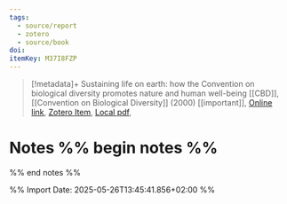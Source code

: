 ```yaml
---
tags:
  - source/report
  - zotero
  - source/book
doi: 
itemKey: M37I8FZP
---
```

>[!metadata]+
> Sustaining life on earth: how the Convention on biological diversity promotes nature and human well-being
> [[CBD]], 
> [[Convention on Biological Diversity]] (2000)
> [[important]], 
> [Online link](), [Zotero Item](zotero://select/library/items/M37I8FZP), [Local pdf](file://C:/Users/aburg/Documents/references/zotero/storage/EBVVWQV9/SecretariatoftheConventiononBiologicalDiversity2000_Sustaininglife.pdf), 

# Notes %% begin notes %%

%% end notes %%




%% Import Date: 2025-05-26T13:45:41.856+02:00 %%
